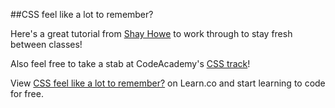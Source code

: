 

##CSS feel like a lot to remember?

Here's a great tutorial from [Shay Howe](http://learn.shayhowe.com/html-css/getting-to-know-css/) to work through to stay fresh between classes!

Also feel free to take a stab at CodeAcademy's [CSS track](http://www.codecademy.com/courses/web-beginner-en-TlhFi/0/1?curriculum_id=50579fb998b470000202dc8b)!


<p data-visibility='hidden'>View <a href='https://learn.co/lessons/hs-css-stay-fresh' title='CSS feel like a lot to remember?'>CSS feel like a lot to remember?</a> on Learn.co and start learning to code for free.</p>
